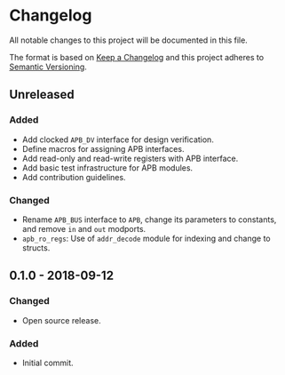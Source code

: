 # Changelog
All notable changes to this project will be documented in this file.

The format is based on [Keep a Changelog](http://keepachangelog.com/en/1.0.0/)
and this project adheres to [Semantic Versioning](http://semver.org/spec/v2.0.0.html).

## Unreleased

### Added
- Add clocked `APB_DV` interface for design verification.
- Define macros for assigning APB interfaces.
- Add read-only and read-write registers with APB interface.
- Add basic test infrastructure for APB modules.
- Add contribution guidelines.

### Changed
- Rename `APB_BUS` interface to `APB`, change its parameters to constants, and remove `in` and `out`
  modports.
- `apb_ro_regs`: Use of `addr_decode` module for indexing and change to structs.

## 0.1.0 - 2018-09-12
### Changed
- Open source release.

### Added
- Initial commit.
